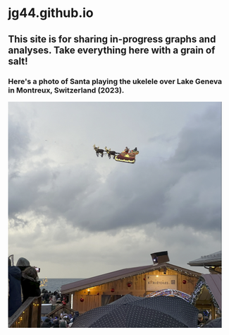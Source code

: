 # jg44.github.io

## This site is for sharing in-progress graphs and analyses.  Take everything here with a grain of salt!



### Here's a photo of Santa playing the ukelele over Lake Geneva in Montreux, Switzerland (2023).

<img src="images/santaOverLakeGeneva.png" alt="santa over Lake Geneva" style="zoom:50%;" />

